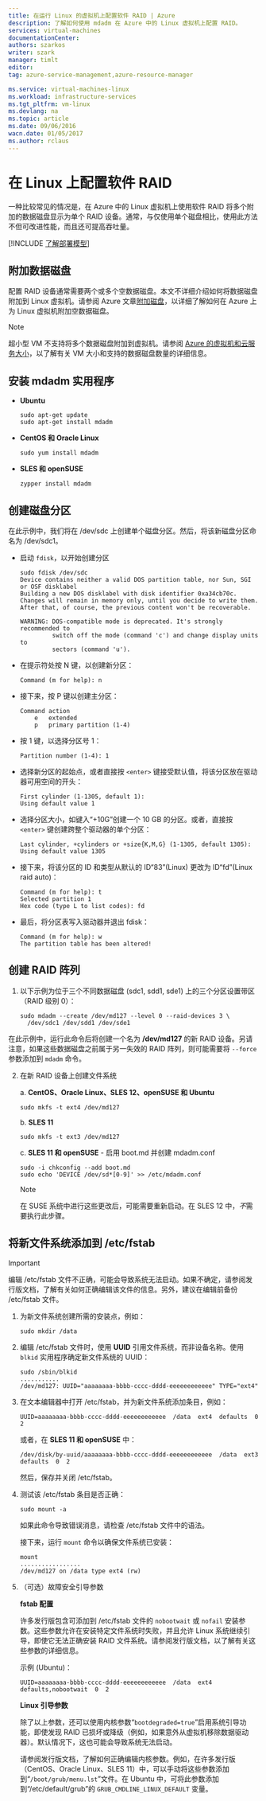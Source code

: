 ```yaml
---
title: 在运行 Linux 的虚拟机上配置软件 RAID | Azure
description: 了解如何使用 mdadm 在 Azure 中的 Linux 虚拟机上配置 RAID。
services: virtual-machines
documentationCenter: 
authors: szarkos
writer: szark
manager: timlt
editor: 
tag: azure-service-management,azure-resource-manager

ms.service: virtual-machines-linux
ms.workload: infrastructure-services
ms.tgt_pltfrm: vm-linux
ms.devlang: na
ms.topic: article
ms.date: 09/06/2016
wacn.date: 01/05/2017
ms.author: rclaus
---
```


# 在 Linux 上配置软件 RAID
一种比较常见的情况是，在 Azure 中的 Linux 虚拟机上使用软件 RAID 将多个附加的数据磁盘显示为单个 RAID 设备。通常，与仅使用单个磁盘相比，使用此方法不但可改进性能，而且还可提高吞吐量。

[!INCLUDE [了解部署模型](../../includes/learn-about-deployment-models-both-include.md)]

## 附加数据磁盘
配置 RAID 设备通常需要两个或多个空数据磁盘。本文不详细介绍如何将数据磁盘附加到 Linux 虚拟机。请参阅 Azure 文章[附加磁盘](./virtual-machines-linux-classic-attach-disk.md)，以详细了解如何在 Azure 上为 Linux 虚拟机附加空数据磁盘。

>[!NOTE]
> 超小型 VM 不支持将多个数据磁盘附加到虚拟机。请参阅 [Azure 的虚拟机和云服务大小](../cloud-services/cloud-services-sizes-specs.md)，以了解有关 VM 大小和支持的数据磁盘数量的详细信息。

## 安装 mdadm 实用程序

- **Ubuntu**

    ```
    sudo apt-get update
    sudo apt-get install mdadm
    ```

- **CentOS 和 Oracle Linux**

    ```
    sudo yum install mdadm
    ```

- **SLES 和 openSUSE**

    ```
    zypper install mdadm
    ```

## 创建磁盘分区
在此示例中，我们将在 /dev/sdc 上创建单个磁盘分区。然后，将该新磁盘分区命名为 /dev/sdc1。

- 启动 `fdisk`，以开始创建分区

    ```
    sudo fdisk /dev/sdc
    Device contains neither a valid DOS partition table, nor Sun, SGI or OSF disklabel
    Building a new DOS disklabel with disk identifier 0xa34cb70c.
    Changes will remain in memory only, until you decide to write them.
    After that, of course, the previous content won't be recoverable.

    WARNING: DOS-compatible mode is deprecated. It's strongly recommended to
             switch off the mode (command 'c') and change display units to
             sectors (command 'u').
    ```

- 在提示符处按 N 键，以创建新分区：

    ```
    Command (m for help): n
    ```

- 接下来，按 P 键以创建主分区：

    ```
    Command action
        e   extended
        p   primary partition (1-4)
    ```

- 按 1 键，以选择分区号 1：

    ```
    Partition number (1-4): 1
    ```

- 选择新分区的起始点，或者直接按 `<enter>` 键接受默认值，将该分区放在驱动器可用空间的开头：

    ```
    First cylinder (1-1305, default 1):
    Using default value 1
    ```

- 选择分区大小，如键入“+10G”创建一个 10 GB 的分区。或者，直接按 `<enter>` 键创建跨整个驱动器的单个分区：

    ```
    Last cylinder, +cylinders or +size{K,M,G} (1-1305, default 1305): 
    Using default value 1305
    ```

- 接下来，将该分区的 ID 和类型从默认的 ID“83”(Linux) 更改为 ID“fd”(Linux raid auto)：

    ```
    Command (m for help): t
    Selected partition 1
    Hex code (type L to list codes): fd
    ```

- 最后，将分区表写入驱动器并退出 fdisk：

    ```
    Command (m for help): w
    The partition table has been altered!
    ```

## 创建 RAID 阵列

1. 以下示例为位于三个不同数据磁盘 (sdc1, sdd1, sde1) 上的三个分区设置带区（RAID 级别 0）：

    ```
    sudo mdadm --create /dev/md127 --level 0 --raid-devices 3 \
      /dev/sdc1 /dev/sdd1 /dev/sde1
    ```

在此示例中，运行此命令后将创建一个名为 **/dev/md127** 的新 RAID 设备。另请注意，如果这些数据磁盘之前属于另一失效的 RAID 阵列，则可能需要将 `--force` 参数添加到 `mdadm` 命令。

2. 在新 RAID 设备上创建文件系统

    a. **CentOS、Oracle Linux、SLES 12、openSUSE 和 Ubuntu**

    ```
    sudo mkfs -t ext4 /dev/md127
    ```

    b. **SLES 11**

    ```
    sudo mkfs -t ext3 /dev/md127
    ```

    c. **SLES 11 和 openSUSE** - 启用 boot.md 并创建 mdadm.conf

    ```
    sudo -i chkconfig --add boot.md
    sudo echo 'DEVICE /dev/sd*[0-9]' >> /etc/mdadm.conf
    ```

    >[!NOTE]
    > 在 SUSE 系统中进行这些更改后，可能需要重新启动。在 SLES 12 中，*不*需要执行此步骤。

## 将新文件系统添加到 /etc/fstab

> [!IMPORTANT]
> 编辑 /etc/fstab 文件不正确，可能会导致系统无法启动。如果不确定，请参阅发行版文档，了解有关如何正确编辑该文件的信息。另外，建议在编辑前备份 /etc/fstab 文件。

1. 为新文件系统创建所需的安装点，例如：

    ```
    sudo mkdir /data
    ```

2. 编辑 /etc/fstab 文件时，使用 **UUID** 引用文件系统，而非设备名称。使用 `blkid` 实用程序确定新文件系统的 UUID：

    ```
    sudo /sbin/blkid
    ...........
    /dev/md127: UUID="aaaaaaaa-bbbb-cccc-dddd-eeeeeeeeeeee" TYPE="ext4"
    ```

3. 在文本编辑器中打开 /etc/fstab，并为新文件系统添加条目，例如：

    ```
    UUID=aaaaaaaa-bbbb-cccc-dddd-eeeeeeeeeeee  /data  ext4  defaults  0  2
    ```

    或者，在 **SLES 11 和 openSUSE** 中：

    ```
    /dev/disk/by-uuid/aaaaaaaa-bbbb-cccc-dddd-eeeeeeeeeeee  /data  ext3  defaults  0  2
    ```

    然后，保存并关闭 /etc/fstab。

4. 测试该 /etc/fstab 条目是否正确：

    ```
    sudo mount -a
    ```

    如果此命令导致错误消息，请检查 /etc/fstab 文件中的语法。

    接下来，运行 `mount` 命令以确保文件系统已安装：

    ```
    mount
    .................
    /dev/md127 on /data type ext4 (rw)
    ```

5. （可选）故障安全引导参数

    **fstab 配置**

    许多发行版包含可添加到 /etc/fstab 文件的 `nobootwait` 或 `nofail` 安装参数。这些参数允许在安装特定文件系统时失败，并且允许 Linux 系统继续引导，即使它无法正确安装 RAID 文件系统。请参阅发行版文档，以了解有关这些参数的详细信息。

    示例 (Ubuntu)：

    ```
    UUID=aaaaaaaa-bbbb-cccc-dddd-eeeeeeeeeeee  /data  ext4  defaults,nobootwait  0  2
    ```

    **Linux 引导参数**

    除了以上参数，还可以使用内核参数“`bootdegraded=true`”启用系统引导功能，即使发现 RAID 已损坏或降级（例如，如果意外从虚拟机移除数据驱动器）。默认情况下，这也可能会导致系统无法启动。

    请参阅发行版文档，了解如何正确编辑内核参数。例如，在许多发行版（CentOS、Oracle Linux、SLES 11）中，可以手动将这些参数添加到“`/boot/grub/menu.lst`”文件。在 Ubuntu 中，可将此参数添加到“/etc/default/grub”的 `GRUB_CMDLINE_LINUX_DEFAULT` 变量。

<!---HONumber=Mooncake_Quality_Review_1118_2016-->